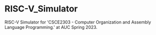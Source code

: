 # RISC-V_Simulator
RISC-V Simulator for 'CSCE2303 - Computer Organization and Assembly Language Programming.' at AUC Spring 2023.
